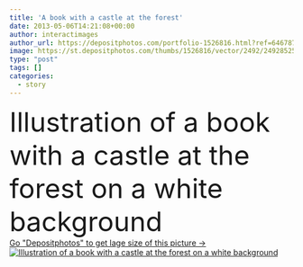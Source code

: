 ```yaml
---
title: 'A book with a castle at the forest'
date: 2013-05-06T14:21:08+00:00
author: interactimages
author_url: https://depositphotos.com/portfolio-1526816.html?ref=64678756
image: https://st.depositphotos.com/thumbs/1526816/vector/2492/24928525/api_thumb_450.jpg?forcejpeg=true
type: "post"
tags: []
categories: 
  - story
---
```

<div aling="center">
            <font size="60"> Illustration of a book with a castle at the forest on a white background</font>   
</div>
<div>
    <a href='https://depositphotos.com/24928525/stock-illustration-a-book-with-a-castle.html?ref=64678756' target=_blank > Go "Depositphotos" to get lage size of this picture ->
        <img href='https://depositphotos.com/24928525/stock-illustration-a-book-with-a-castle.html?ref=64678756' src='https://st.depositphotos.com/1526816/2492/v/950/depositphotos_24928525-stock-illustration-a-book-with-a-castle.jpg?forcejpeg=true' alt='Illustration of a book with a castle at the forest on a white background' >
    </a>
</div>
